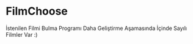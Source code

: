 # FilmChoose
İstenilen Filmi Bulma Programı
Daha Geliştirme Aşamasında İçinde Sayılı Filmler Var :)
